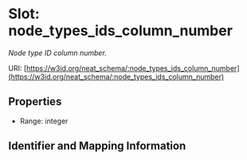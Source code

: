 # Slot: node_types_ids_column_number
_Node type ID column number._


URI: [https://w3id.org/neat_schema/:node_types_ids_column_number](https://w3id.org/neat_schema/:node_types_ids_column_number)



<!-- no inheritance hierarchy -->


## Properties

 * Range: integer



## Identifier and Mapping Information





